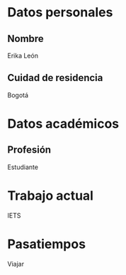 
# Datos personales
## Nombre
Erika León
## Cuidad de residencia
Bogotá
# Datos académicos
## Profesión
Estudiante
# Trabajo actual
IETS
# Pasatiempos
Viajar

 
